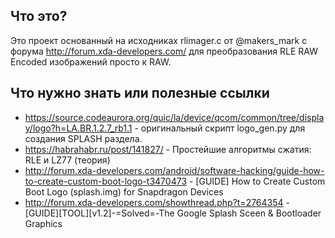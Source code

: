 Что это?
--------

Это проект основанный на исходниках rlimager.c от @makers_mark с форума http://forum.xda-developers.com/ для преобразования RLE RAW Encoded изображений просто к RAW.

Что нужно знать или полезные ссылки
-----------------------------------

- https://source.codeaurora.org/quic/la/device/qcom/common/tree/display/logo?h=LA.BR.1.2.7_rb1.1 - оригинальный скрипт logo_gen.py для создания SPLASH раздела.
- https://habrahabr.ru/post/141827/ - Простейшие алгоритмы сжатия: RLE и LZ77 (теория)
- http://forum.xda-developers.com/android/software-hacking/guide-how-to-create-custom-boot-logo-t3470473 - [GUIDE] How to Create Custom Boot Logo (splash.img) for Snapdragon Devices
- http://forum.xda-developers.com/showthread.php?t=2764354 - [GUIDE][TOOL][v1.2]-=Solved=-The Google Splash Sceen & Bootloader Graphics

 
